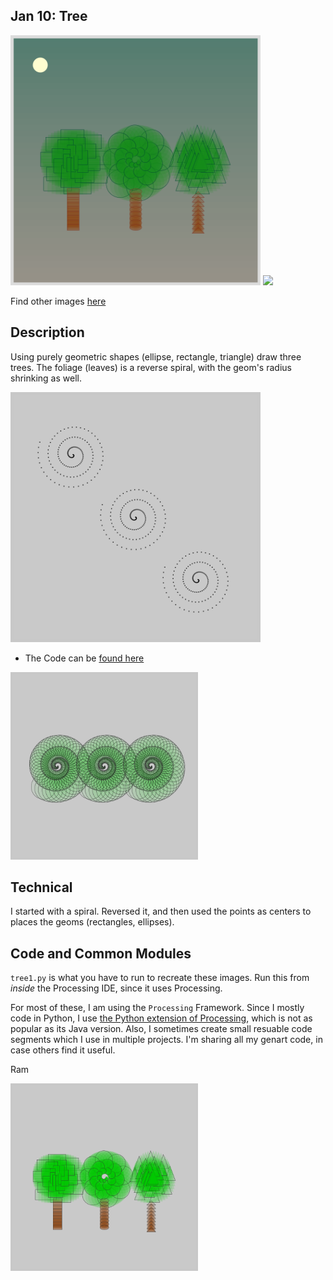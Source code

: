 
## Jan 10: Tree
<img src="images/ev_60.png" width="400">  


<img src="images/evolution_of_tree.gif" width="400">  

Find other images [here](images)


## Description

Using purely geometric shapes (ellipse, rectangle, triangle) draw three trees. The foliage (leaves) is a reverse spiral,
with the geom's radius shrinking as well.

<img src="images/ev03_.png" width="400">  


- The Code can be [found here](.)

<img src="images/ev07_.png" width="300">  

## Technical

I started with a spiral. Reversed it, and then used the points as centers to places the geoms (rectangles, ellipses).

## Code and Common Modules
`tree1.py` is what you have to run to recreate these images.
Run this from _inside_ the Processing IDE, since it uses Processing.

For most of these, I am using the `Processing` Framework. Since I mostly code in Python, I use [the Python extension of Processing](https://py.processing.org/reference/), which is not as popular as its Java version. Also, I sometimes create small resuable code segments which I use in multiple projects. I'm sharing all my genart code, in case others find it useful.

Ram

<img src="images/ev_38.png" width="300">  

